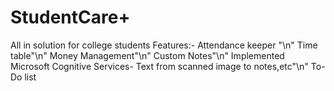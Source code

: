 # StudentCare+
All in solution for college students
Features:-
Attendance keeper "\n"
Time table"\n"
Money Management"\n"
Custom Notes"\n"
Implemented Microsoft Cognitive Services- Text from scanned image to notes,etc"\n"
To-Do list
